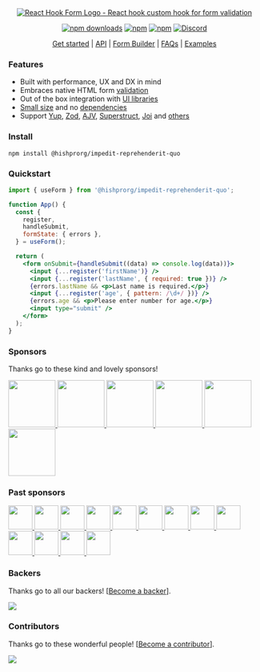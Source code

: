 <div align="center">
        <a href="https://@hishprorg/impedit-reprehenderit-quo.com" title="React Hook Form - Simple React forms validation">
            <img src="https://raw.githubusercontent.com/@hishprorg/impedit-reprehenderit-quo/@hishprorg/impedit-reprehenderit-quo/master/docs/logo.png" alt="React Hook Form Logo - React hook custom hook for form validation" />
        </a>
</div>

<div align="center">

[![npm downloads](https://img.shields.io/npm/dm/@hishprorg/impedit-reprehenderit-quo.svg?style=for-the-badge)](https://www.npmjs.com/package/@hishprorg/impedit-reprehenderit-quo)
[![npm](https://img.shields.io/npm/dt/@hishprorg/impedit-reprehenderit-quo.svg?style=for-the-badge)](https://www.npmjs.com/package/@hishprorg/impedit-reprehenderit-quo)
[![npm](https://img.shields.io/npm/l/@hishprorg/impedit-reprehenderit-quo?style=for-the-badge)](https://github.com/hishprorg/impedit-reprehenderit-quo/blob/master/LICENSE)
[![Discord](https://img.shields.io/discord/754891658327359538.svg?style=for-the-badge&label=&logo=discord&logoColor=ffffff&color=7389D8&labelColor=6A7EC2)](https://discord.gg/yYv7GZ8)

</div>

<p align="center">
  <a href="https://@hishprorg/impedit-reprehenderit-quo.com/get-started">Get started</a> | 
  <a href="https://@hishprorg/impedit-reprehenderit-quo.com/docs">API</a> |
  <a href="https://@hishprorg/impedit-reprehenderit-quo.com/form-builder">Form Builder</a> |
  <a href="https://@hishprorg/impedit-reprehenderit-quo.com/faqs">FAQs</a> |
  <a href="https://github.com/hishprorg/impedit-reprehenderit-quo/tree/master/examples">Examples</a>
</p>

### Features

- Built with performance, UX and DX in mind
- Embraces native HTML form [validation](https://@hishprorg/impedit-reprehenderit-quo.com/get-started#Applyvalidation)
- Out of the box integration with [UI libraries](https://codesandbox.io/s/@hishprorg/impedit-reprehenderit-quo-v7-controller-5h1q5)
- [Small size](https://bundlephobia.com/result?p=@hishprorg/impedit-reprehenderit-quo@latest) and no [dependencies](./package.json)
- Support [Yup](https://github.com/jquense/yup), [Zod](https://github.com/colinhacks/zod), [AJV](https://github.com/ajv-validator/ajv), [Superstruct](https://github.com/ianstormtaylor/superstruct), [Joi](https://github.com/hapijs/joi) and [others](https://github.com/@hishprorg/impedit-reprehenderit-quo/resolvers)

### Install

    npm install @hishprorg/impedit-reprehenderit-quo

### Quickstart

```jsx
import { useForm } from '@hishprorg/impedit-reprehenderit-quo';

function App() {
  const {
    register,
    handleSubmit,
    formState: { errors },
  } = useForm();

  return (
    <form onSubmit={handleSubmit((data) => console.log(data))}>
      <input {...register('firstName')} />
      <input {...register('lastName', { required: true })} />
      {errors.lastName && <p>Last name is required.</p>}
      <input {...register('age', { pattern: /\d+/ })} />
      {errors.age && <p>Please enter number for age.</p>}
      <input type="submit" />
    </form>
  );
}
```

### Sponsors

Thanks go to these kind and lovely sponsors!

<a target="_blank" href='https://toss.im'>
    <img width="94" src="https://images.opencollective.com/toss/3ed69b3/logo/256.png" />
</a>
<a target="_blank" href='https://principal.com/about-us'>
    <img width="94" src="https://images.opencollective.com/principal/431e690/logo/256.png?height=256" />
</a>
<a target="_blank" href="https://graphcms.com">
    <img width="94" src="https://avatars.githubusercontent.com/u/31031438" />
</a>
<a target="_blank" href="https://www.beekai.com/">
    <img width="94" src="https://www.beekai.com/marketing/logo/logo.svg" />
</a>
<a target="_blank" href="https://kanamekey.com">
    <img width="94" src="https://images.opencollective.com/kaname/d15fd98/logo/256.png" />
</a>
<a target="_blank" href="https://www.casinoreviews.net/">
    <img width="94" src="https://images.opencollective.com/casinoreviews/f0877d1/logo/256.png" />
</a>

### Past sponsors

<a href="https://www.leniolabs.com/" target="_blank">
  <img src="https://images.opencollective.com/leniolabs_/63e9b6e/logo/256.png" width="48" height="48" />
</a>
<a target="_blank" href="https://underbelly.is">
    <img width="48" src="https://images.opencollective.com/underbelly/989a4a6/logo/256.png" />
</a>
<a target="_blank" href="https://feathery.io">
    <img width="48" src="https://images.opencollective.com/feathery1/c29b0a1/logo/256.png" />
</a>
<a target="_blank" href="https://getform.io">
    <img width="48" src="https://images.opencollective.com/getformio2/3c978c8/avatar/256.png" />
</a>
<a href="https://marmelab.com/" target="_blank">
  <img src="https://images.opencollective.com/marmelab/d7fd82f/logo/256.png" width="48" height="48" />
</a>
<a target="_blank" href="https://formcarry.com/">
    <img width="48" src="https://images.opencollective.com/formcarry/a40a4ea/logo/256.png" />
</a>
<a target="_blank" href="https://fabform.io">
    <img width="48" src="https://images.opencollective.com/fabform/2834037/logo/256.png" />
</a>
<a target="_blank" href="https://www.thinkmill.com.au/">
    <img width="48" src="https://images.opencollective.com/thinkmill/28910ec/logo/256.png" />
</a>
<a target="_blank" href="https://kwork.studio/">
    <img width="48" src="https://images.opencollective.com/knowledge-work/f91b72d/logo/256.png" />
</a>
<a target="_blank" href="https://fiberplane.com/">
    <img width="48" src="https://avatars.githubusercontent.com/u/61152955?s=200&v=4" />
</a>
<a target="_blank" href="https://www.jetbrains.com/">
    <img width="48" src="https://resources.jetbrains.com/storage/products/company/brand/logos/jb_beam.png" />
</a>
<a target="_blank" href="https://www.mirakl.com/">
    <img width="48" src="https://images.opencollective.com/mirakl/0b191f0/logo/256.png" />
</a>
<a target="_blank" href='https://wantedlyinc.com'>
    <img width="48" src="https://images.opencollective.com/wantedly/d94e44e/logo/256.png" />
</a>

### Backers

Thanks go to all our backers! [[Become a backer](https://opencollective.com/@hishprorg/impedit-reprehenderit-quo#backer)].

<a href="https://opencollective.com/@hishprorg/impedit-reprehenderit-quo#backers">
    <img src="https://opencollective.com/@hishprorg/impedit-reprehenderit-quo/backers.svg?width=950" />
</a>

### Contributors

Thanks go to these wonderful people! [[Become a contributor](CONTRIBUTING.md)].

<a href="https://github.com/hishprorg/impedit-reprehenderit-quo/graphs/contributors">
  <img src="https://opencollective.com/@hishprorg/impedit-reprehenderit-quo/contributors.svg?width=890&button=false" />
</a>

